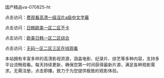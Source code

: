 国产精品va-070825-ht

点击访问：<a href="https://heiliaoe8ajia.pages.dev">费观看高清一级淫片a级中文字幕</a>

点击访问：<a href="https://heiliaoxqkkct.pages.dev">日韩欧美一区二区不卡</a>

点击访问：<a href="https://heiliaoxwd5i8.pages.dev">欧美日韩一区二区综合</a>

点击访问：<a href="https://heiliaowt0d7p.pages.dev">无码一区二区三区在线观看</a>

本站拥有丰富多样的高清影视资源，涵盖电影、纪录片、综艺等多种内容，支持多平台流畅观看。每天持续更新，确保您第一时间获得最新片源，满足各种观影需求。无需注册，点击即播，致力于为您提供极致的观影体验。

<span style="display:none;">[Canonical link](）</span>
